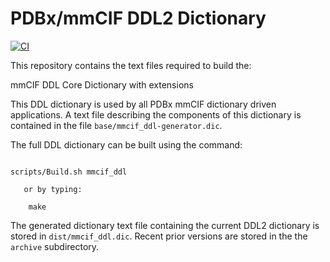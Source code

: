 # PDBx/mmCIF DDL2 Dictionary

[![CI](https://github.com/wwpdb-dictionaries/mmcif_ddl/actions/workflows/main.yml/badge.svg)](https://github.com/wwpdb-dictionaries/mmcif_ddl/actions/workflows/main.yml)

This repository contains the text files required to build the:

mmCIF DDL Core Dictionary with extensions

This DDL dictionary is used by all PDBx mmCIF dictionary driven applications.  A text file
describing the components of this dictionary is contained in the file `base/mmcif_ddl-generator.dic`.

The full DDL dictionary can be built using the command:

```shell

scripts/Build.sh mmcif_ddl

   or by typing:

    make
```

The generated dictionary text file containing the current DDL2 dictionary is stored in `dist/mmcif_ddl.dic`.
Recent prior versions are stored in the the `archive` subdirectory.

